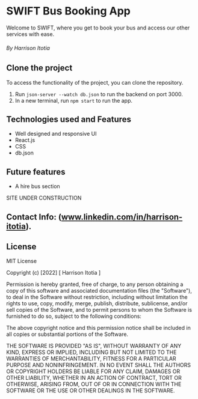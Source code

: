 # SWIFT Bus Booking App

Welcome to SWIFT, where you get to book your bus and access our other services with ease.

###### By Harrison Itotia

## Clone the project

To access the functionality of the project, you can clone the repository.
  1. Run `json-server --watch db.json` to run the backend on port 3000.
  2. In a new terminal, run `npm start` to run the app.

  ## Technologies used and Features
- Well designed and responsive UI
- React.js
- CSS
- db.json

## Future features
- A hire bus section



SITE UNDER CONSTRUCTION



## Contact Info: (www.linkedin.com/in/harrison-itotia).

## License
MIT License

Copyright (c) [2022] [ Harrison Itotia ]

Permission is hereby granted, free of charge, to any person obtaining a copy of this software and associated documentation files (the "Software"), to deal in the Software without restriction, including without limitation the rights to use, copy, modify, merge, publish, distribute, sublicense, and/or sell copies of the Software, and to permit persons to whom the Software is furnished to do so, subject to the following conditions:

The above copyright notice and this permission notice shall be included in all copies or substantial portions of the Software.

THE SOFTWARE IS PROVIDED "AS IS", WITHOUT WARRANTY OF ANY KIND, EXPRESS OR IMPLIED, INCLUDING BUT NOT LIMITED TO THE WARRANTIES OF MERCHANTABILITY, FITNESS FOR A PARTICULAR PURPOSE AND NONINFRINGEMENT. IN NO EVENT SHALL THE AUTHORS OR COPYRIGHT HOLDERS BE LIABLE FOR ANY CLAIM, DAMAGES OR OTHER LIABILITY, WHETHER IN AN ACTION OF CONTRACT, TORT OR OTHERWISE, ARISING FROM, OUT OF OR IN CONNECTION WITH THE SOFTWARE OR THE USE OR OTHER DEALINGS IN THE SOFTWARE.


